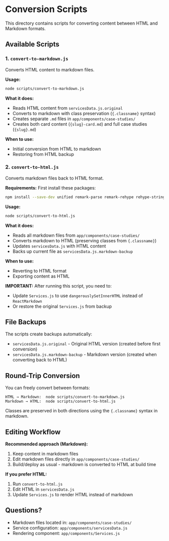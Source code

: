 # Conversion Scripts

This directory contains scripts for converting content between HTML and Markdown formats.

## Available Scripts

### 1. `convert-to-markdown.js`
Converts HTML content to markdown files.

**Usage:**
```bash
node scripts/convert-to-markdown.js
```

**What it does:**
- Reads HTML content from `servicesData.js.original`
- Converts to markdown with class preservation (`{.classname}` syntax)
- Creates separate `.md` files in `app/components/case-studies/`
- Creates both card content (`{slug}-card.md`) and full case studies (`{slug}.md`)

**When to use:**
- Initial conversion from HTML to markdown
- Restoring from HTML backup

### 2. `convert-to-html.js`
Converts markdown files back to HTML format.

**Requirements:**
First install these packages:
```bash
npm install --save-dev unified remark-parse remark-rehype rehype-stringify
```

**Usage:**
```bash
node scripts/convert-to-html.js
```

**What it does:**
- Reads all markdown files from `app/components/case-studies/`
- Converts markdown to HTML (preserving classes from `{.classname}`)
- Updates `servicesData.js` with HTML content
- Backs up current file as `servicesData.js.markdown-backup`

**When to use:**
- Reverting to HTML format
- Exporting content as HTML

**IMPORTANT:** After running this script, you need to:
- Update `Services.js` to use `dangerouslySetInnerHTML` instead of `ReactMarkdown`
- Or restore the original `Services.js` from backup

## File Backups

The scripts create backups automatically:
- `servicesData.js.original` - Original HTML version (created before first conversion)
- `servicesData.js.markdown-backup` - Markdown version (created when converting back to HTML)

## Round-Trip Conversion

You can freely convert between formats:

```
HTML → Markdown:  node scripts/convert-to-markdown.js
Markdown → HTML:  node scripts/convert-to-html.js
```

Classes are preserved in both directions using the `{.classname}` syntax in markdown.

## Editing Workflow

**Recommended approach (Markdown):**
1. Keep content in markdown files
2. Edit markdown files directly in `app/components/case-studies/`
3. Build/deploy as usual - markdown is converted to HTML at build time

**If you prefer HTML:**
1. Run `convert-to-html.js` 
2. Edit HTML in `servicesData.js`
3. Update `Services.js` to render HTML instead of markdown

## Questions?

- Markdown files located in: `app/components/case-studies/`
- Service configuration: `app/components/servicesData.js`
- Rendering component: `app/components/Services.js`

